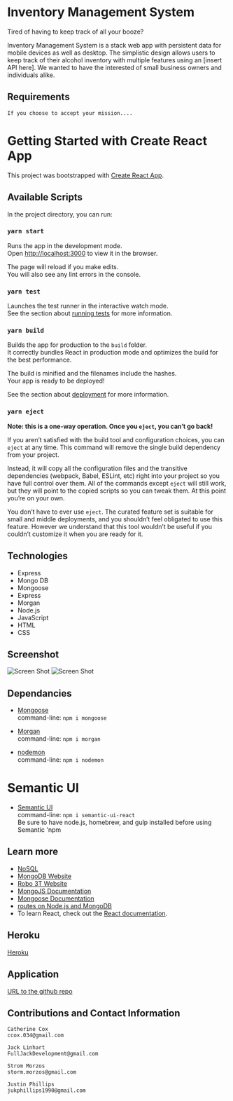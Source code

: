 # Inventory Management System

Tired of having to keep track of all your booze?

Inventory Management System is a stack web app with persistent data for mobile devices as well as desktop. The simplistic design allows users to keep track of their alcohol inventory with multiple features using an [insert API here]. We wanted to have the interested of small business owners and individuals alike.

## Requirements

<!-- ----------------------- -->

```
If you choose to accept your mission....

```

# Getting Started with Create React App

This project was bootstrapped with [Create React App](https://github.com/facebook/create-react-app).

## Available Scripts

In the project directory, you can run:

### `yarn start`

Runs the app in the development mode.\
Open [http://localhost:3000](http://localhost:3000) to view it in the browser.

The page will reload if you make edits.\
You will also see any lint errors in the console.

### `yarn test`

Launches the test runner in the interactive watch mode.\
See the section about [running tests](https://facebook.github.io/create-react-app/docs/running-tests) for more information.

### `yarn build`

Builds the app for production to the `build` folder.\
It correctly bundles React in production mode and optimizes the build for the best performance.

The build is minified and the filenames include the hashes.\
Your app is ready to be deployed!

See the section about [deployment](https://facebook.github.io/create-react-app/docs/deployment) for more information.

### `yarn eject`

**Note: this is a one-way operation. Once you `eject`, you can’t go back!**

If you aren’t satisfied with the build tool and configuration choices, you can `eject` at any time. This command will remove the single build dependency from your project.

Instead, it will copy all the configuration files and the transitive dependencies (webpack, Babel, ESLint, etc) right into your project so you have full control over them. All of the commands except `eject` will still work, but they will point to the copied scripts so you can tweak them. At this point you’re on your own.

You don’t have to ever use `eject`. The curated feature set is suitable for small and middle deployments, and you shouldn’t feel obligated to use this feature. However we understand that this tool wouldn’t be useful if you couldn’t customize it when you are ready for it.

## Technologies

<!-- ----------------------- -->

- Express
- Mongo DB
- Mongoose
- Express
- Morgan
- Node.js
- JavaScript
- HTML
- CSS

## Screenshot

<!-- ----------------------- -->

![Screen Shot](./assets/#.png)
![Screen Shot](./assets/#.png)

## Dependancies

<!-- ----------------------- -->

- [Mongoose](https://www.npmjs.com/package/mongoose)<br />
  command-line: `npm i mongoose`<br />

- [Morgan](https://www.npmjs.com/package/morgan)<br />
  command-line: `npm i morgan`<br />

- [nodemon](https://www.npmjs.com/package/nodemon)<br />
  command-line: `npm i nodemon`<br />

# Semantic UI

- [Semantic UI](https://semantic-ui.com/introduction/getting-started.html)<br />
  command-line: `npm i semantic-ui-react`<br />
  Be sure to have node.js, homebrew, and gulp installed before using Semantic
  'npm 

## Learn more

- [NoSQL](https://en.wikipedia.org/wiki/NoSQL)
- [MongoDB Website](https://www.mongodb.com/)
- [Robo 3T Website](https://robomongo.org/download)
- [MongoJS Documentation](https://www.npmjs.com/package/mongojs)
- [Mongoose Documentation](http://mongoosejs.com/docs/guide.html)
- [routes on Node.js and MongoDB](https://www.geeksforgeeks.org/restfull-routes-on-node-js-and-mongodb/)
- To learn React, check out the [React documentation](https://reactjs.org/).

## Heroku

<!-- ----------------------- -->

[Heroku](https://something.herokuapp.com)

## Application

<!-- ----------------------- -->

[URL to the github repo](https://github.com/iatenine/inventory-management-system)

## Contributions and Contact Information

<!-- ----------------------- -->

```
Catherine Cox
ccox.034@gmail.com

Jack Linhart
FullJackDevelopment@gmail.com

Strom Morzos
storm.morzos@gmail.com

Justin Phillips
jukphillips1990@gmail.com

```